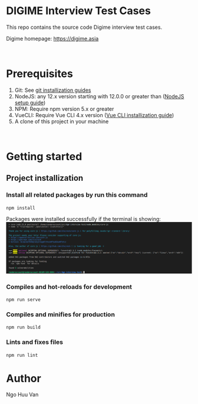 # DIGIME Interview Test Cases

This repo contains the source code Digime interview test cases.

Digime homepage: https://digime.asia

<br />


# Prerequisites

1. Git: See [git installization guides](https://github.com/git-guides/install-git)
2. NodeJS: any 12.x version starting with 12.0.0 or greater than ([NodeJS setup guide](https://nodejs.org/en/download/))
3. NPM: Require npm version 5.x or greater
4. VueCLI: Require Vue CLI 4.x version ([Vue CLI installization guide](https://cli.vuejs.org/guide/installation.html))
5. A clone of this project in your machine

<br/>

# Getting started

## Project installization

### Install all related packages by run this command

```
npm install
```

Packages were installed successfully if the terminal is showing:
![](docs/images/install-completed.png)

### Compiles and hot-reloads for development
```
npm run serve
```

### Compiles and minifies for production
```
npm run build
```

### Lints and fixes files
```
npm run lint
```

# Author

Ngo Huu Van